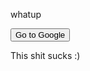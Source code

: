 
whatup
<form action="https://youtube.com">
    <input type="submit" value="Go to Google" />
</form>

<body>
    <div class="animation01">
        <div class="rhombus_small">
            <div class="rhombus">
                <div class="border_box">
                    <span class="line line01"></span>
                    <span class="line line02"></span>
                    <span class="line line03"></span>
                    <span class="line line04"></span>
                    <span class="circle circle01"></span>
                    <span class="circle circle02"></span>
                    <span class="circle circle03"></span>
                    <span class="circle circle04"></span>
                    <span class="animation_line animation_line01"></span>
                    <span class="animation_line_wrapper animation_line02_wrapper"><span class="animation_line animation_line02"></span></span>
                    <span class="animation_line animation_line03"></span>
                    <span class="animation_line_wrapper animation_line04_wrapper"><span class="animation_line animation_line04"></span></span>
                    <span class="animation_line animation_line05"></span>
                    <span class="animation_line_wrapper animation_line06_wrapper"><span class="animation_line animation_line06"></span></span>
                    <span class="animation_line animation_line07"></span>
                    <span class="animation_line_wrapper animation_line08_wrapper"><span class="animation_line animation_line08"></span></span>
                </div>
                <div class="wave">
                    <div class="wave_wrapper"><div class="wave_box"></div></div>
                </div>
            </div>
        </div>
    </div>
    <div class="animation02">
        <div class="rhombus_box">
            <span class="rhombus_item_wrapper rhombus_item01_wrapper"><span class="rhombus_item"></span></span>
            <span class="rhombus_item_wrapper rhombus_item02_wrapper"><span class="rhombus_item"></span></span>
        </div>
        <div class="double_content">
            <div class="double_wrapper02 dotted02"><div class="dotted_hide"><div class="double_wrapper01 dotted01"><span class="dotted_right"></span></div></div></div>
            <div class="double_wrapper02 white02"><div class="double_wrapper01 white01"></div></div>
            <div class="double_wrapper02 gray02"><div class="double_wrapper01 gray01"></div></div>
            <div class="double_wrapper02 orange02"><div class="double_wrapper01 orange01"></div></div>
        </div>
        <div class="name">
            <p>This shit sucks :)</p>
            <span class="name_circle01"></span>
            <span class="name_circle02"></span>
        </div>
    </div>
</body>
